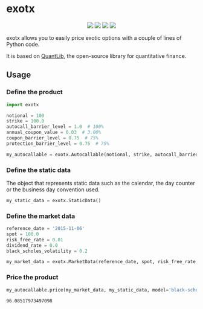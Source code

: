 # exotx
<p align="center">
    <img src="https://github.com/SebastienEveno/exotx/actions/workflows/python-package.yml/badge.svg?branch=master" />
    <a href="https://pypi.org/project/exotx" alt="Python Versions">
        <img src="https://img.shields.io/pypi/pyversions/exotx.svg?logo=python&logoColor=white" /></a>
    <a href="https://pypi.org/project/exotx" alt="PyPi">
        <img src="https://img.shields.io/pypi/v/exotx" /></a>
    <a href="https://pepy.tech/project/exotx" alt="Downloads">
        <img src="https://pepy.tech/badge/exotx" /></a>
</p>

exotx allows you to easily price exotic options with a couple of lines of Python code.

It is based on [QuantLib](https://www.quantlib.org/), the open-source library for quantitative finance.

## Usage

### Define the product
```python
import exotx

notional = 100
strike = 100.0
autocall_barrier_level = 1.0  # 100%
annual_coupon_value = 0.03  # 3.00%
coupon_barrier_level = 0.75  # 75%
protection_barrier_level = 0.75  # 75%

my_autocallable = exotx.Autocallable(notional, strike, autocall_barrier_level, annual_coupon_value, coupon_barrier_level, protection_barrier_level)
```

### Define the static data
The object that represents static data such as the calendar, the day counter or the business day convention used.
```python
my_static_data = exotx.StaticData()
```

### Define the market data
```python
reference_date = '2015-11-06'
spot = 100.0
risk_free_rate = 0.01
dividend_rate = 0.0
black_scholes_volatility = 0.2

my_market_data = exotx.MarketData(reference_date, spot, risk_free_rate, dividend_rate, black_scholes_volatility=black_scholes_volatility)
```

### Price the product
```python
my_autocallable.price(my_market_data, my_static_data, model='black-scholes')
```
```plaintext
96.08517973497098
```
